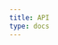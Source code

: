 ```yaml
---
title: API
type: docs
---
```


<div id="swagger-ui"></div>

<!-- CDN 스크립트 로드 -->
<link rel="stylesheet" href="https://unpkg.com/swagger-ui-dist/swagger-ui.css">
<script src="https://unpkg.com/swagger-ui-dist/swagger-ui-bundle.js"></script>
<script>
  window.addEventListener('DOMContentLoaded', function () {
    SwaggerUIBundle({
      url: '/api/openapi.json',   // 스펙 파일 경로
      dom_id: '#swagger-ui',
      deepLinking: true,
      presets: [SwaggerUIBundle.presets.apis],
      layout: "BaseLayout",
    });
  });
</script>